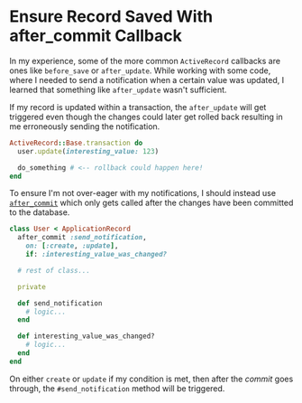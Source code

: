 # Ensure Record Saved With after_commit Callback

In my experience, some of the more common `ActiveRecord` callbacks are ones
like `before_save` or `after_update`. While working with some code, where I
needed to send a notification when a certain value was updated, I learned that
something like `after_update` wasn't sufficient.

If my record is updated within a transaction, the `after_update` will get
triggered even though the changes could later get rolled back resulting in me
erroneously sending the notification.

```ruby
ActiveRecord::Base.transaction do
  user.update(interesting_value: 123)

  do_something # <-- rollback could happen here!
end
```

To ensure I'm not over-eager with my notifications, I should instead use
[`after_commit`](https://api.rubyonrails.org/v7.0.5/classes/ActiveRecord/Transactions/ClassMethods.html#method-i-after_commit)
which only gets called after the changes have been committed to the database.

```ruby
class User < ApplicationRecord
  after_commit :send_notification,
    on: [:create, :update],
    if: :interesting_value_was_changed?

  # rest of class...

  private

  def send_notification
    # logic...
  end

  def interesting_value_was_changed?
    # logic...
  end
end
```

On either `create` or `update` if my condition is met, then after the _commit_
goes through, the `#send_notification` method will be triggered.
